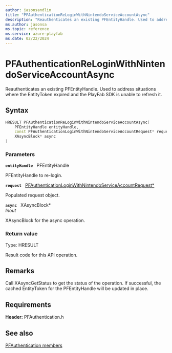 ```yaml
---
author: jasonsandlin
title: "PFAuthenticationReLoginWithNintendoServiceAccountAsync"
description: "Reauthenticates an existing PFEntityHandle. Used to address situations where the EntityToken expired and the PlayFab SDK is unable to refresh it."
ms.author: jasonsa
ms.topic: reference
ms.service: azure-playfab
ms.date: 02/22/2024
---
```


# PFAuthenticationReLoginWithNintendoServiceAccountAsync  

Reauthenticates an existing PFEntityHandle. Used to address situations where the EntityToken expired and the PlayFab SDK is unable to refresh it.  

## Syntax  
  
```cpp
HRESULT PFAuthenticationReLoginWithNintendoServiceAccountAsync(  
    PFEntityHandle entityHandle,  
    const PFAuthenticationLoginWithNintendoServiceAccountRequest* request,  
    XAsyncBlock* async  
)  
```  
  
### Parameters  
  
**`entityHandle`** &nbsp; PFEntityHandle  
  
PFEntityHandle to re-login.  
  
**`request`** &nbsp; [PFAuthenticationLoginWithNintendoServiceAccountRequest*](../../pfauthenticationtypes/structs/pfauthenticationloginwithnintendoserviceaccountrequest.md)  
  
Populated request object.  
  
**`async`** &nbsp; XAsyncBlock*  
*_Inout_*  
  
XAsyncBlock for the async operation.  
  
  
### Return value
Type: HRESULT
  
Result code for this API operation.
  
## Remarks  
  
Call XAsyncGetStatus to get the status of the operation. If successful, the cached EntityToken for the PFEntityHandle will be updated in place.
  
## Requirements  
  
**Header:** PFAuthentication.h
  
## See also  
[PFAuthentication members](../pfauthentication_members.md)  

  
  
